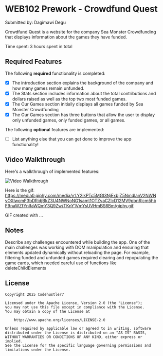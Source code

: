 # WEB102 Prework - Crowdfund Quest

Submitted by: Dagimawi Degu

Crowdfund Quest is a website for the company Sea Monster Crowdfunding that displays information about the games they have funded.

Time spent: 3 hours spent in total

## Required Features

The following **required** functionality is completed:

* [x] The introduction section explains the background of the company and how many games remain unfunded.
* [x] The Stats section includes information about the total contributions and dollars raised as well as the top two most funded games.
* [x] The Our Games section initially displays all games funded by Sea Monster Crowdfunding
* [x] The Our Games section has three buttons that allow the user to display only unfunded games, only funded games, or all games.

The following **optional** features are implemented:

* [ ] List anything else that you can get done to improve the app functionality!

## Video Walkthrough

Here's a walkthrough of implemented features:

<img src='[file:///Users/dagimawi/Downloads/2025-05-05%2001.17.13.gif](https://media0.giphy.com/media/v1.Y2lkPTc5MGI3NjExbjZ5NmdlanV2NWNvOXlwcmF3bDRidjBkZ3U4NWNoNG1samt1OTZvaCZlcD12MV9pbnRlcm5hbF9naWZfYnlfaWQmY3Q9Zw/TKnY1VmYsUVHmBS6Bm/giphy.gif)' title='Video Walkthrough' width='' alt='Video Walkthrough' />

Here is the gif: https://media0.giphy.com/media/v1.Y2lkPTc5MGI3NjExbjZ5NmdlanV2NWNvOXlwcmF3bDRidjBkZ3U4NWNoNG1samt1OTZvaCZlcD12MV9pbnRlcm5hbF9naWZfYnlfaWQmY3Q9Zw/TKnY1VmYsUVHmBS6Bm/giphy.gif

<!-- Replace this with whatever GIF tool you used! -->
GIF created with ...  
<!-- Recommended tools:
[Kap](https://getkap.co/) for macOS
[ScreenToGif](https://www.screentogif.com/) for Windows
[peek](https://github.com/phw/peek) for Linux. -->

## Notes

Describe any challenges encountered while building the app.
One of the main challenges was working with DOM manipulation and ensuring that elements updated dynamically without reloading the page. For example, filtering funded and unfunded games required clearing and repopulating the game cards, which needed careful use of functions like deleteChildElements
## License

    Copyright 2025 Codehustler7

    Licensed under the Apache License, Version 2.0 (the "License");
    you may not use this file except in compliance with the License.
    You may obtain a copy of the License at

        http://www.apache.org/licenses/LICENSE-2.0

    Unless required by applicable law or agreed to in writing, software
    distributed under the License is distributed on an "AS IS" BASIS,
    WITHOUT WARRANTIES OR CONDITIONS OF ANY KIND, either express or implied.
    See the License for the specific language governing permissions and
    limitations under the License.
